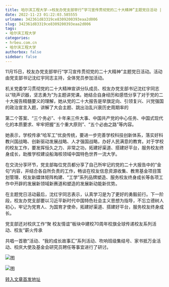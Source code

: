 ```yaml
---
title: 哈尔滨工程大学->校友办党支部举行“学习宣传贯彻党的二十大精神”主题党日活动 | hrbeu.com.cn
date: 2022-11-23 01:22:03.585555
urlname: 342361d83319ce8309200393eaa2d006
slug: 342361d83319ce8309200393eaa2d006
tags: 
- 哈尔滨工程大学
categories:
- hrbeu.com.cn
- 哈尔滨工程大学
authorbox: false
sidebar: false
---
```

11月15日，校友办党支部举行“学习宣传贯彻党的二十大精神”主题党日活动。活动由党支部书记沈红宇同志主持，全体党员参加活动。

机关党委学习贯彻党的二十大精神宣讲分队成员、校友办党支部书记沈红宇同志以“晓声识器，坚志勇为”为主题讲党课。她结合自身经历和感悟分享了对于党的二十大报告精髓要义的理解，她从党的二十大报告是举旗定向、引领复兴、兴党强国的政治宣言入题，讲解了大会主题、跳出治乱兴衰历史周期率的
<!--more-->
第二个答案、“三个务必”、十年来三件大事、中国共产党的中心任务、中国式现代化的本质要求、牢牢把握“五个重大原则”、“五个必由之路”等内容。

她表示，学校传承“哈军工”优良传统，要进一步完善学校科技创新体系，落实好科教兴国战略、创新驱动发展战略、人才强国战略，办好人民满意的教育。对于学校的校友工作，要发挥恒久之力、非常之功，拓建好渠道、搭建好平台，服务校友终身成长，助推学校建设船海核领域中国特色世界一流大学。

在交流分享环节，党支部每位党员都分享了自己所牢记的党的二十大报告中的“金句”内容，并结合各自所负责的工作，畅谈在校友信息资源收集、教育基金项目策划管理、校友新媒体矩阵构建、“工学”系列品牌塑造、服务校友终身成长等各项工作中开辟的发展新领域新赛道和塑造的发展新动能新优势。

在主题党日活动最后，沈红宇同志表示，认真学习是为了更好的勇毅前行。下一阶段，校友办党支部要以习近平新时代中国特色社会主义思想为指导，不忘立德树人初心，牢记为党育人、为国育才使命，拓建好渠道、搭建好平台，服务校友终身成长。

党支部还对校庆工作“聚 校友情谊”板块中建校70周年校旗全球传递校友系列活动、校友“薪火传承

共唱一首歌”活动、“我的成长故事汇”系列活动、吹响班级集结号、家书抵万金活动、校庆大使及基金会研究员聘任等事宜进行了研讨。

![图](http://gongxue.cn/__local/1/9B/E0/6263394EB909BACB204B800B460_F07FD76B_6CF62.png)

![图](http://gongxue.cn/__local/E/67/DB/431C8E9866101811F80B8C22FF2_2527AD9F_827F8.png)

[转入文章首发地址](http://gongxue.cn/info/1015/73628.htm)